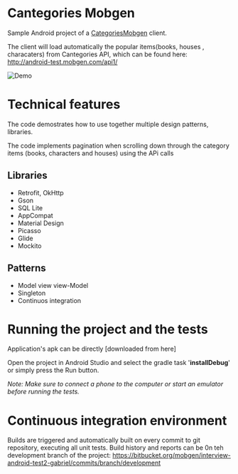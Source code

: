 # Cantegories Mobgen
Sample Android project of a [CategoriesMobgen](http://android-test.mobgen.com/api1/) client.

The client will load automatically the  popular items(books, houses , characaters) from Cantegories API, which can be found here: http://android-test.mobgen.com/api1/

![Demo](https://github.com/sebaslogen/Blendletje/raw/master/screen-record-demo.gif)

Technical features
============
The code demostrates how to use together multiple design patterns, libraries.

The code implements pagination when scrolling down through the category items (books, characters and houses) using the APi calls


Libraries
-------
- Retrofit, OkHttp
- Gson
- SQL Lite
- AppCompat
- Material Design
- Picasso
- Glide
- Mockito



Patterns
-------
- Model view view-Model
- Singleton
- Continuos integration


Running the project and the tests
=============
Application's apk can be directly [downloaded from here]

Open the project in Android Studio and select the gradle task '**installDebug**' or simply press the Run button.


_Note: Make sure to connect a phone to the computer or start an emulator before running the tests._

Continuous integration environment
============
Builds are triggered and automatically built on every commit to git repository, executing all unit tests.
Build history and reports can be 0n teh development branch of the project: https://bitbucket.org/mobgen/interview-android-test2-gabriel/commits/branch/development

